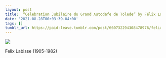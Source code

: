 ```yaml
---
layout: post
title:  “Celebration Jubilaire du Grand Autodafe de Tolede” by Félix Labisse
date: '2021-08-28T00:03:39-04:00'
tags: []
tumblr_url: https://paid-leave.tumblr.com/post/660732294308478976/felix-labisse-1905-1982
---
```

 ![](https://64.media.tumblr.com/8630ddcd11cfb9592970ec28fc803654/tumblr_ply3u0YiBt1qe41meo1_1280.jpg)  

Felix Labisse (1905-1982)

